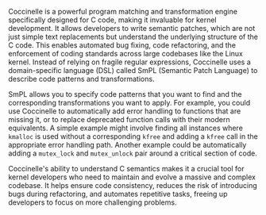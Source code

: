 Coccinelle is a powerful program matching and transformation engine specifically designed for C code, making it invaluable for kernel development. It allows developers to write semantic patches, which are not just simple text replacements but understand the underlying structure of the C code. This enables automated bug fixing, code refactoring, and the enforcement of coding standards across large codebases like the Linux kernel. Instead of relying on fragile regular expressions, Coccinelle uses a domain-specific language (DSL) called SmPL (Semantic Patch Language) to describe code patterns and transformations.

SmPL allows you to specify code patterns that you want to find and the corresponding transformations you want to apply. For example, you could use Coccinelle to automatically add error handling to functions that are missing it, or to replace deprecated function calls with their modern equivalents. A simple example might involve finding all instances where `kmalloc` is used without a corresponding `kfree` and adding a `kfree` call in the appropriate error handling path. Another example could be automatically adding a `mutex_lock` and `mutex_unlock` pair around a critical section of code.

Coccinelle's ability to understand C semantics makes it a crucial tool for kernel developers who need to maintain and evolve a massive and complex codebase. It helps ensure code consistency, reduces the risk of introducing bugs during refactoring, and automates repetitive tasks, freeing up developers to focus on more challenging problems.